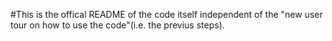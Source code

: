 #This is the offical README of the code itself independent of the "new user tour on how to use the code"(i.e. the previus steps).
